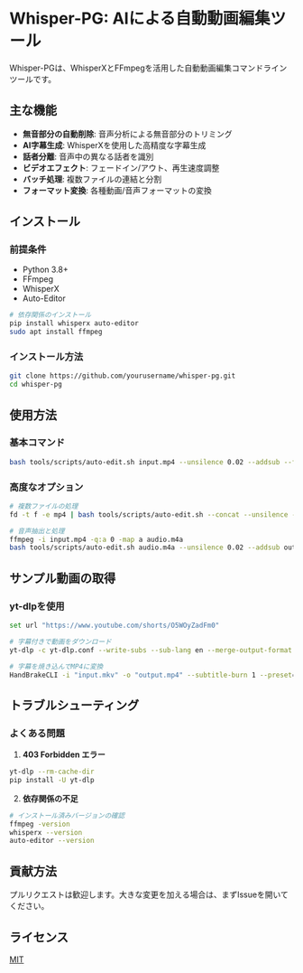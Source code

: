# Whisper-PG: AIによる自動動画編集ツール

Whisper-PGは、WhisperXとFFmpegを活用した自動動画編集コマンドラインツールです。

## 主な機能

- **無音部分の自動削除**: 音声分析による無音部分のトリミング
- **AI字幕生成**: WhisperXを使用した高精度な字幕生成
- **話者分離**: 音声中の異なる話者を識別
- **ビデオエフェクト**: フェードイン/アウト、再生速度調整
- **バッチ処理**: 複数ファイルの連結と分割
- **フォーマット変換**: 各種動画/音声フォーマットの変換

## インストール

### 前提条件
- Python 3.8+
- FFmpeg
- WhisperX
- Auto-Editor

```bash
# 依存関係のインストール
pip install whisperx auto-editor
sudo apt install ffmpeg
```

### インストール方法
```bash
git clone https://github.com/yourusername/whisper-pg.git
cd whisper-pg
```

## 使用方法

### 基本コマンド
```bash
bash tools/scripts/auto-edit.sh input.mp4 --unsilence 0.02 --addsub --fade-in output.mp4
```

### 高度なオプション
```bash
# 複数ファイルの処理
fd -t f -e mp4 | bash tools/scripts/auto-edit.sh --concat --unsilence --split '5min' --speed 1.75 V"%02d.%03d"_"%FT%T".mp4

# 音声抽出と処理
ffmpeg -i input.mp4 -q:a 0 -map a audio.m4a
bash tools/scripts/auto-edit.sh audio.m4a --unsilence 0.02 --addsub output.mp4
```

## サンプル動画の取得

### yt-dlpを使用
```bash
set url "https://www.youtube.com/shorts/O5WOyZadFm0"

# 字幕付きで動画をダウンロード
yt-dlp -c yt-dlp.conf --write-subs --sub-lang en --merge-output-format mkv $url

# 字幕を焼き込んでMP4に変換
HandBrakeCLI -i "input.mkv" -o "output.mp4" --subtitle-burn 1 --preset="Fast 1080p30"
```

## トラブルシューティング

### よくある問題
1. **403 Forbidden エラー**
```bash
yt-dlp --rm-cache-dir
pip install -U yt-dlp
```

2. **依存関係の不足**
```bash
# インストール済みバージョンの確認
ffmpeg -version
whisperx --version
auto-editor --version
```

## 貢献方法
プルリクエストは歓迎します。大きな変更を加える場合は、まずIssueを開いてください。

## ライセンス
[MIT](https://choosealicense.com/licenses/mit/)
